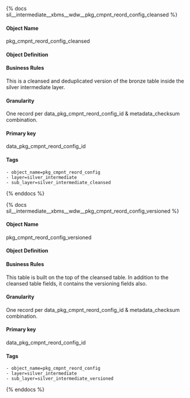 {% docs sil__intermediate__xbms__wdw__pkg_cmpnt_reord_config_cleansed %}

#### Object Name
pkg_cmpnt_reord_config_cleansed

#### Object Definition


#### Business Rules
This is a cleansed and deduplicated version of the bronze table inside the silver intermediate layer.

#### Granularity
One record per data_pkg_cmpnt_reord_config_id & metadata_checksum combination.

#### Primary key
data_pkg_cmpnt_reord_config_id

#### Tags
    - object_name=pkg_cmpnt_reord_config
    - layer=silver_intermediate
    - sub_layer=silver_intermediate_cleansed

{% enddocs %}

{% docs sil__intermediate__xbms__wdw__pkg_cmpnt_reord_config_versioned %}

#### Object Name
pkg_cmpnt_reord_config_versioned

#### Object Definition


#### Business Rules
This table is built on the top of the cleansed table. In addition to the cleansed table fields, it contains the versioning fields also.

#### Granularity
One record per data_pkg_cmpnt_reord_config_id & metadata_checksum combination.

#### Primary key
data_pkg_cmpnt_reord_config_id

#### Tags
    - object_name=pkg_cmpnt_reord_config
    - layer=silver_intermediate
    - sub_layer=silver_intermediate_versioned

{% enddocs %}